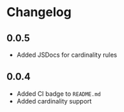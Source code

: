 # Changelog

## 0.0.5

- Added JSDocs for cardinality rules

## 0.0.4

- Added CI badge to `README.md`
- Added cardinality support
